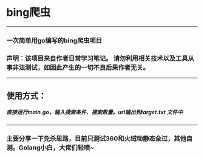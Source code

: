# bing爬虫
---
### 一次简单用go编写的bing爬虫项目
### 声明：该项目来自作者日常学习笔记。 请勿利用相关技术以及工具从事非法测试，如因此产生的一切不良后果作者无关。
---
## 使用方式：
##### 直接运行main.go，输入搜索条件、搜索数量。url输出到target.txt 文件中

---
### 主要分享一下免杀思路，目前只测试360和火绒动静态全过，其他自测。Golang小白，大佬们轻喷~
